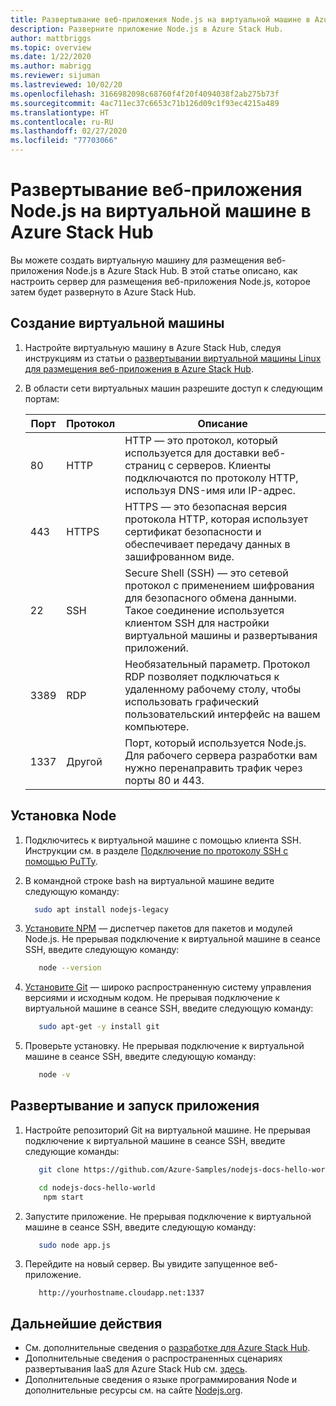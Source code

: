 ```yaml
---
title: Развертывание веб-приложения Node.js на виртуальной машине в Azure Stack Hub
description: Разверните приложение Node.js в Azure Stack Hub.
author: mattbriggs
ms.topic: overview
ms.date: 1/22/2020
ms.author: mabrigg
ms.reviewer: sijuman
ms.lastreviewed: 10/02/20
ms.openlocfilehash: 3166982098c68760f4f20f4094038f2ab275b73f
ms.sourcegitcommit: 4ac711ec37c6653c71b126d09c1f93ec4215a489
ms.translationtype: HT
ms.contentlocale: ru-RU
ms.lasthandoff: 02/27/2020
ms.locfileid: "77703066"
---
```

# <a name="deploy-a-nodejs-web-app-to-a-vm-in-azure-stack-hub"></a>Развертывание веб-приложения Node.js на виртуальной машине в Azure Stack Hub

Вы можете создать виртуальную машину для размещения веб-приложения Node.js в Azure Stack Hub. В этой статье описано, как настроить сервер для размещения веб-приложения Node.js, которое затем будет развернуто в Azure Stack Hub.

## <a name="create-a-vm"></a>Создание виртуальной машины

1. Настройте виртуальную машину в Azure Stack Hub, следуя инструкциям из статьи о [развертывании виртуальной машины Linux для размещения веб-приложения в Azure Stack Hub](azure-stack-dev-start-howto-deploy-linux.md).

2. В области сети виртуальных машин разрешите доступ к следующим портам:

    | Порт | Протокол | Описание |
    | --- | --- | --- |
    | 80 | HTTP | HTTP — это протокол, который используется для доставки веб-страниц с серверов. Клиенты подключаются по протоколу HTTP, используя DNS-имя или IP-адрес. |
    | 443 | HTTPS | HTTPS — это безопасная версия протокола HTTP, которая использует сертификат безопасности и обеспечивает передачу данных в зашифрованном виде. |
    | 22 | SSH | Secure Shell (SSH) — это сетевой протокол с применением шифрования для безопасного обмена данными. Такое соединение используется клиентом SSH для настройки виртуальной машины и развертывания приложений. |
    | 3389 | RDP | Необязательный параметр. Протокол RDP позволяет подключаться к удаленному рабочему столу, чтобы использовать графический пользовательский интерфейс на вашем компьютере.   |
    | 1337 | Другой | Порт, который используется Node.js. Для рабочего сервера разработки вам нужно перенаправить трафик через порты 80 и 443. |

## <a name="install-node"></a>Установка Node

1. Подключитесь к виртуальной машине c помощью клиента SSH. Инструкции см. в разделе [Подключение по протоколу SSH с помощью PuTTy](azure-stack-dev-start-howto-ssh-public-key.md#connect-with-ssh-by-using-putty).

1. В командной строке bash на виртуальной машине ведите следующую команду:

    ```bash  
      sudo apt install nodejs-legacy
    ```

2. [Установите NPM](https://www.npmjs.com/) — диспетчер пакетов для пакетов и модулей Node.js. Не прерывая подключение к виртуальной машине в сеансе SSH, введите следующую команду:

    ```bash  
       node --version
    ```

3. [Установите Git](https://git-scm.com) — широко распространенную систему управления версиями и исходным кодом. Не прерывая подключение к виртуальной машине в сеансе SSH, введите следующую команду:

    ```bash  
       sudo apt-get -y install git
    ```

3. Проверьте установку. Не прерывая подключение к виртуальной машине в сеансе SSH, введите следующую команду:

    ```bash  
       node -v
    ```

## <a name="deploy-and-run-the-app"></a>Развертывание и запуск приложения

1. Настройте репозиторий Git на виртуальной машине. Не прерывая подключение к виртуальной машине в сеансе SSH, введите следующие команды:

    ```bash  
       git clone https://github.com/Azure-Samples/nodejs-docs-hello-world.git
    
       cd nodejs-docs-hello-world
        npm start
    ```

2. Запустите приложение. Не прерывая подключение к виртуальной машине в сеансе SSH, введите следующую команду:

    ```bash  
       sudo node app.js
    ```

3. Перейдите на новый сервер. Вы увидите запущенное веб-приложение.

    ```HTTP  
       http://yourhostname.cloudapp.net:1337
    ```

## <a name="next-steps"></a>Дальнейшие действия

- См. дополнительные сведения о [разработке для Azure Stack Hub](azure-stack-dev-start.md).
- Дополнительные сведения о распространенных сценариях развертывания IaaS для Azure Stack Hub см. [здесь](azure-stack-dev-start-deploy-app.md).
- Дополнительные сведения о языке программирования Node и дополнительные ресурсы см. на сайте [Nodejs.org](https://nodejs.org).
